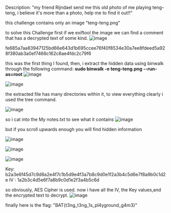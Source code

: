 Description: "my friend Rijndael send me this old photo of me playing teng-teng, i believe it's more than a photo, help me to find it out!!"

this challenge contains only an image "teng-teng.png"

to solve this Challenge
first if we exiftool the image we can find a comment that has a decrypted text of some kind.
![image](https://github.com/user-attachments/assets/69f54d23-1bd7-49cb-9ae4-429a06cc0602)

fe685a7aa83947125bd66e643d1b695ccee76f40f8534e30a7ee8fdeed5a928f380ab3a0ef7466c162c8ae4fdc2c79f6

this was the first thing I found, then, i extract the hidden data using binwalk through the following command:
**sudo binwalk -e teng-teng.png --run-as=root**
![image](https://github.com/user-attachments/assets/1304d9fd-6a06-4ad3-be09-d0969f00418c)

![image](https://github.com/user-attachments/assets/402e84be-f8ab-4b0d-833e-e76118538575)

the extracted file has many directories within it, to view everything clearly i used the tree command.

![image](https://github.com/user-attachments/assets/e04cf155-722c-4698-82a7-24df1684909e)

so i cat into the My notes.txt to see what it contains 
![image](https://github.com/user-attachments/assets/cf6891e3-5c0f-4ef2-9b34-b9c256260b85)

but if you scroll upwards enough you will find hidden information

![image](https://github.com/user-attachments/assets/00337443-850f-439b-85ac-cbdc31ceb8b0)

![image](https://github.com/user-attachments/assets/a49d6c21-53ec-4af5-9d3e-f3347976c833)

![image](https://github.com/user-attachments/assets/deb6329d-c561-4450-b92c-ee829d3b1081)

Key: b2a3e6f45d7c9d8a2e4f7c1b5d9e4f3a7b8c9d0e1f2a3b4c5d6e7f8a9b0c1d2e
IV : 1a2b3c4d5e6f7a8b9c0d1e2f3a4b5c6d

so obviously, AES Cipher is used.
 now i have all the IV, the Key values,and the encrypted text to decrypt.
![image](https://github.com/user-attachments/assets/f80a62ed-e5c4-4238-b75c-bf80c9fd7547)

finally here is the flag:
"BAT{t3ng_t3ng_1s_pl4yground_g4m3}"

